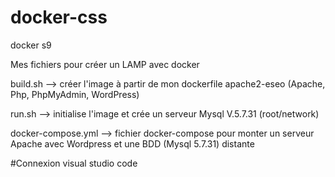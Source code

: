# docker-css

docker s9

Mes fichiers pour créer un LAMP avec docker

build.sh --> créer l'image à partir de mon dockerfile apache2-eseo (Apache, Php, PhpMyAdmin, WordPress)


run.sh --> initialise l'image et crée un serveur Mysql V.5.7.31 (root/network) 


docker-compose.yml --> fichier docker-compose pour monter un serveur Apache avec Wordpress et une BDD (Mysql 5.7.31) distante

#Connexion visual studio code